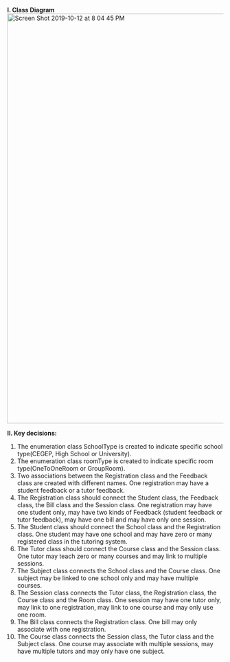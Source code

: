 **I. Class Diagram**
<img width="953" alt="Screen Shot 2019-10-12 at 8 04 45 PM" src="https://user-images.githubusercontent.com/46538726/66709155-97f05f00-ed2b-11e9-848a-a6ab94f91360.png">

**II. Key decisions:** <br/>  
1. The enumeration class SchoolType is created to indicate specific school type(CEGEP, High School or University). <br/>  
2. The enumeration class roomType is created to indicate specific room type(OneToOneRoom or GroupRoom). <br/>  
3. Two associations between the Registration class and the Feedback class are created with different names. One registration may have a student feedback or a tutor feedback. <br/>  
4. The Registration class should connect the Student class, the Feedback class, the Bill class and the Session class. One registration may have one student only, may have two kinds of Feedback (student feedback or tutor feedback), may have one bill and may have only one session. <br/>  
5. The Student class should connect the School class and the Registration class. One student may have one school and may have zero or many registered class in the tutoring system. <br/>  
6. The Tutor class should connect the Course class and the Session class. One tutor may teach zero or many courses and may link to multiple sessions. <br/>  
7. The Subject class connects the School class and the Course class. One subject may be linked to one school only and may have multiple courses. <br/>  
8. The Session class connects the Tutor class, the Registration class, the Course class and the Room class. One session may have one tutor only, may link to one registration, may link to one course and may only use one room. <br/>  
9. The Bill class connects the Registration class. One bill may only associate with one registration. <br/>  
10. The Course class connects the Session class, the Tutor class and the Subject class. One course may associate with multiple sessions, may have multiple tutors and may only have one subject. <br/>  
